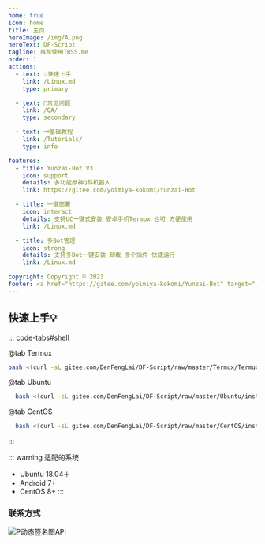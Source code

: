 ```yaml
---
home: true
icon: home
title: 主页
heroImage: /img/A.png
heroText: DF-Script
tagline: 推荐使用TRSS.me
order: 1
actions:
  - text: 💡快速上手
    link: /Linux.md
    type: primary

  - text: 💝常见问题
    link: /QA/
    type: secondary

  - text: 🗝️基础教程
    link: /Tutorials/
    type: info

features:
  - title: Yunzai-Bot V3
    icon: support
    details: 多功能原神Q群机器人
    link: https://gitee.com/yoimiya-kokomi/Yunzai-Bot

  - title: 一键部署
    icon: interact
    details: 支持UC一键式安装 安卓手机Termux 也可 方便使用
    link: /Linux.md

  - title: 多Bot管理
    icon: strong
    details: 支持多Bot一键安装 卸载 多个插件 快捷运行
    link: /Linux.md

copyright: Copyright © 2023
footer: <a href="https://gitee.com/yoimiya-kokomi/Yunzai-Bot" target="_blank">Yunzai-Bot</a> | <a href="https://gitee.com/DenFengLai/DF-Script" target="_blank">DF-Shell</a>
---
```


## 快速上手💡

::: code-tabs#shell

@tab Termux

```bash
bash <(curl -sL gitee.com/DenFengLai/DF-Script/raw/master/Termux/Termux.sh)
```

@tab Ubuntu

```bash
  bash <(curl -sL gitee.com/DenFengLai/DF-Script/raw/master/Ubuntu/install.sh)
```

@tab CentOS

```bash
  bash <(curl -sL gitee.com/DenFengLai/DF-Script/raw/master/CentOS/install.sh)
```

:::

::: warning 适配的系统

- Ubuntu 18.04＋
- Android 7+
- CentOS 8+
  :::

### 联系方式

<VPCard
  title="QQ群组"
  desc="欢迎加入QQ交流群"
  logo="https://p.qlogo.cn/gh/559805580/559805580/0"
  link="http://qm.qq.com/cgi-bin/qm/qr?_wv=1027&k=2ESdq6BSueOXlHLl4djELRfML9L7lydJ&authKey=NtFw25NfjaDg5fNoeXi4muc98YWlwo%2BeMMV%2BKSfTfatrozsMybpSBuZYipKCTcig&noverify=0&group_code=559805580"
  background="rgba(192, 192, 192, 0.15)"
/>

<VPCard
  title="Gitee"
  desc="等风来的Gitee主页"
  logo="/Logo/gitee.png"
  link="https://gitee.com/DengFengLai-F"
  background="rgba(255, 192, 203, 0.15)"
/>

<VPCard
  title="Github"
  desc="等风来的Github主页"
  logo="/Logo/Github.png"
  link="https://github.com/Denfenglai"
  background="rgba(0, 0, 0, 0.15)"
/>

<img src="https://api.suyanw.cn/api/ipimg" title="P动态签名图API" alt="P动态签名图API"/>
